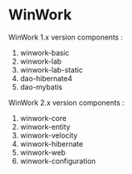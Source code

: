 # WinWork

WinWork 1.x version components :

1. winwork-basic
2. winwork-lab
3. winwork-lab-static
4. dao-hibernate4
5. dao-mybatis

WinWork 2.x version components :

1. winwork-core
2. winwork-entity
3. winwork-velocity
4. winwork-hibernate
5. winwork-web
5. winwork-configuration
